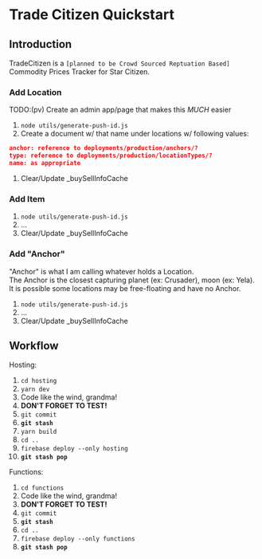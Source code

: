 # Trade Citizen Quickstart

## Introduction

TradeCitizen is a `[planned to be Crowd Sourced Reptuation Based]` Commodity Prices Tracker for Star Citizen.

### Add Location

TODO:(pv) Create an admin app/page that makes this *MUCH* easier

1. `node utils/generate-push-id.js`
1. Create a document w/ that name under locations w/ following values:
```json
anchor: reference to deployments/production/anchors/?
type: reference to deployments/production/locationTypes/?
name: as appropriate
```
1. Clear/Update _buySellInfoCache

### Add Item

1. `node utils/generate-push-id.js`
1. ...
1. Clear/Update _buySellInfoCache

### Add "Anchor"

"Anchor" is what I am calling whatever holds a Location.  
The Anchor is the closest capturing planet (ex: Crusader), moon (ex: Yela).  
It is possible some locations may be free-floating and have no Anchor.

1. `node utils/generate-push-id.js`
1. ...
1. Clear/Update _buySellInfoCache

## Workflow

Hosting:

1. `cd hosting`
1. `yarn dev`
1. Code like the wind, grandma!
1. **DON'T FORGET TO TEST!**
1. `git commit`
1. **`git stash`**
1. `yarn build`
1. `cd ..`
1. `firebase deploy --only hosting`
1. **`git stash pop`**

Functions:

1. `cd functions`
1. Code like the wind, grandma!
1. **DON'T FORGET TO TEST!**
1. `git commit`
1. **`git stash`**
1. `cd ..`
1. `firebase deploy --only functions`
1. **`git stash pop`**

 